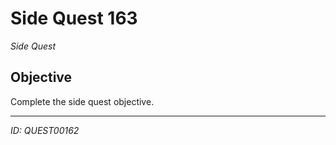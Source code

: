 # Side Quest 163

*Side Quest*

## Objective
Complete the side quest objective.

---
*ID: QUEST00162*
